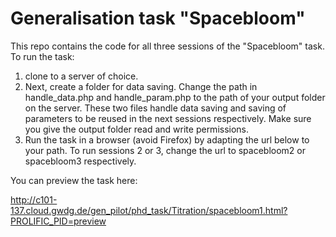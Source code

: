 # Generalisation task "Spacebloom"

This repo contains the code for all three sessions of the "Spacebloom" task. To run the task:

1. clone to a server of choice.
2. Next, create a folder for data saving. Change the path in handle_data.php and handle_param.php to the path of your output folder on the server. These two files handle data saving and saving of parameters to be reused in the next sessions respectively. Make sure you give the output folder read and write permissions. 
3. Run the task in a browser (avoid Firefox) by adapting the url below to your path. To run sessions 2 or 3, change the url to spacebloom2 or spacebloom3 respectively. 

You can preview the task here: 

http://c101-137.cloud.gwdg.de/gen_pilot/phd_task/Titration/spacebloom1.html?PROLIFIC_PID=preview


